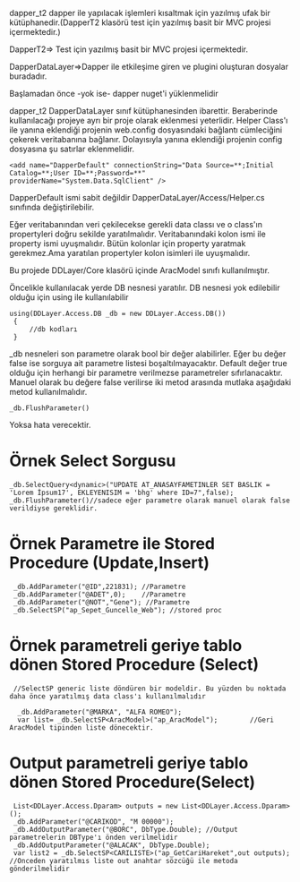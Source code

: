 dapper_t2 dapper ile yapılacak işlemleri kısaltmak için yazılmış ufak bir kütüphanedir.(DapperT2 klasörü test için yazılmış basit bir MVC projesi içermektedir.)

DapperT2=> Test için yazılmış basit bir MVC projesi içermektedir.

DapperDataLayer=>Dapper ile etkileşime giren ve plugini oluşturan dosyalar buradadır.

Başlamadan önce -yok ise- dapper nuget'i yüklenmelidir

dapper_t2 DapperDataLayer sınıf kütüphanesinden ibarettir. Beraberinde kullanılacağı projeye ayrı bir proje olarak eklenmesi yeterlidir. Helper Class'ı ile yanına eklendiği projenin web.config dosyasındaki bağlantı cümleciğini çekerek veritabanına bağlanır. Dolayısıyla yanına eklendiği projenin config dosyasına şu satırlar eklenmelidir.

``` <add name="DapperDefault" connectionString="Data Source=**;Initial Catalog=**;User ID=**;Password=**" providerName="System.Data.SqlClient" /> ```

DapperDefault ismi sabit değildir DapperDataLayer/Access/Helper.cs sınıfında değiştirilebilir. 
  
Eğer veritabanından veri çekilecekse gerekli data classı ve o class'ın propertyleri doğru sekilde yaratılmalıdır. Veritabanındaki kolon ismi ile property ismi uyuşmalıdır. Bütün kolonlar için property yaratmak gerekmez.Ama yaratılan propertyler kolon isimleri ile uyuşmalıdır.
 
 Bu projede DDLayer/Core klasörü içinde AracModel sınıfı kullanılmıştır.
 
 Öncelikle kullanılacak yerde DB nesnesi yaratılır. DB nesnesi yok edilebilir olduğu için using ile kullanılabilir
 ```
 using(DDLayer.Access.DB _db = new DDLayer.Access.DB())
  {
      //db kodları
  } 
 ``` 
  
  _db nesneleri son parametre olarak bool bir değer alabilirler. Eğer bu değer false ise sorguya ait parametre listesi boşaltılmayacaktır. Default değer true olduğu için herhangi bir parametre verilmezse parametreler sıfırlanacaktır. Manuel olarak bu değere false verilirse iki metod arasında mutlaka aşağıdaki metod kullanılmalıdır.
  
  ```_db.FlushParameter()``` 
  
Yoksa hata verecektir.
  
 # Örnek Select Sorgusu
  
  ``` 
  _db.SelectQuery<dynamic>("UPDATE AT_ANASAYFAMETINLER SET BASLIK = 'Lorem İpsum17', EKLEYENISIM = 'bhg' where ID=7",false); 
  _db.FlushParameter()//sadece eğer parametre olarak manuel olarak false verildiyse gereklidir.
  ```
  
  # Örnek Parametre ile Stored Procedure (Update,Insert)
  ```
   _db.AddParameter("@ID",221831); //Parametre  
   _db.AddParameter("@ADET",0);    //Parametre
   _db.AddParameter("@NOT","Gene"); //Parametre           
   _db.SelectSP("ap_Sepet_Guncelle_Web"); //stored proc
  ```
 # Örnek parametreli geriye tablo dönen Stored Procedure (Select)
 
 ```
  //SelectSP generic liste döndüren bir modeldir. Bu yüzden bu noktada daha önce yaratılmış data class'ı kullanılmalıdır
  
   _db.AddParameter("@MARKA", "ALFA ROMEO");
   var list= _db.SelectSP<AracModel>("ap_AracModel");        //Geri AracModel tipinden liste dönecektir.      
  ```
 # Output parametreli geriye tablo dönen Stored Procedure(Select)
 ```
  List<DDLayer.Access.Dparam> outputs = new List<DDLayer.Access.Dparam>();
  _db.AddParameter("@CARIKOD", "M 00000");
  _db.AddOutputParameter("@BORC", DbType.Double); //Output parametrelerin DBType'ı önden verilmelidir
  _db.AddOutputParameter("@ALACAK", DbType.Double);
  var list2 = _db.SelectSP<CARILISTE>("ap_GetCariHareket",out outputs);    //Onceden yaratılmıs liste out anahtar sözcüğü ile metoda gönderilmelidir 
  ```
  
